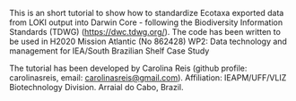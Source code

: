 This is an short tutorial to show how to standardize Ecotaxa exported data from LOKI output into Darwin Core - following the Biodiversity Information Standards (TDWG) (https://dwc.tdwg.org/). The code has been written to be used in H2020 Mission Atlantic (No 862428) WP2: Data technology and management for IEA/South Brazilian Shelf Case Study

The tutorial has been developed by Carolina Reis (github profile: carolinasreis, email: carolinasreis@gmail.com). Affiliation: IEAPM/UFF/VLIZ Biotechnology Division. Arraial do Cabo, Brazil.
